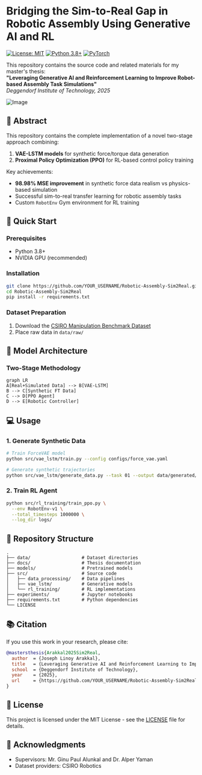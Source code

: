 # Bridging the Sim-to-Real Gap in Robotic Assembly Using Generative AI and RL

[![License: MIT](https://img.shields.io/badge/License-MIT-blue.svg)](https://opensource.org/licenses/MIT)
[![Python 3.8+](https://img.shields.io/badge/Python-3.8%2B-blue.svg)](https://www.python.org/)
[![PyTorch](https://img.shields.io/badge/PyTorch-1.12%2B-red.svg)](https://pytorch.org/)

This repository contains the source code and related materials for my master's thesis:  
**"Leveraging Generative AI and Reinforcement Learning to Improve Robot-based Assembly Task Simulations"**  
*Deggendorf Institute of Technology, 2025*

![Image](https://github.com/user-attachments/assets/9a507da4-00f4-4f01-872d-f93cb6ee46fc)

## 📝 Abstract
This repository contains the complete implementation of a novel two-stage approach combining:
1. **VAE-LSTM models** for synthetic force/torque data generation
2. **Proximal Policy Optimization (PPO)** for RL-based control policy training

Key achievements:
- **98.98% MSE improvement** in synthetic force data realism vs physics-based simulation
- Successful sim-to-real transfer learning for robotic assembly tasks
- Custom `RobotEnv` Gym environment for RL training

## 🚀 Quick Start

### Prerequisites
- Python 3.8+
- NVIDIA GPU (recommended)

### Installation
```bash
git clone https://github.com/YOUR_USERNAME/Robotic-Assembly-Sim2Real.git
cd Robotic-Assembly-Sim2Real
pip install -r requirements.txt
```

### Dataset Preparation
1. Download the [CSIRO Manipulation Benchmark Dataset]([https://example.com/dataset](https://research.csiro.au/robotics/manipulation-benchmark/))
2. Place raw data in `data/raw/`

## 🧠 Model Architecture
### Two-Stage Methodology
```mermaid
graph LR
A[Real+Simulated Data] --> B[VAE-LSTM]
B --> C[Synthetic FT Data]
C --> D[PPO Agent]
D --> E[Robotic Controller]
```

## 💻 Usage
### 1. Generate Synthetic Data
```bash
# Train ForceVAE model
python src/vae_lstm/train.py --config configs/force_vae.yaml

# Generate synthetic trajectories
python src/vae_lstm/generate_data.py --task 01 --output data/generated/
```

### 2. Train RL Agent
```bash
python src/rl_training/train_ppo.py \
  --env RobotEnv-v1 \
  --total_timesteps 1000000 \
  --log_dir logs/
```

## 📂 Repository Structure
```
.
├── data/                   # Dataset directories
├── docs/                   # Thesis documentation
├── models/                 # Pretrained models
├── src/                    # Source code
│   ├── data_processing/    # Data pipelines
│   ├── vae_lstm/           # Generative models
│   └── rl_training/        # RL implementations
├── experiments/            # Jupyter notebooks
├── requirements.txt        # Python dependencies
└── LICENSE
```

## 📚 Citation
If you use this work in your research, please cite:
```bibtex
@mastersthesis{Arakkal2025Sim2Real,
  author  = {Joseph Linoy Arakkal},
  title   = {Leveraging Generative AI and Reinforcement Learning to Improve Robot-based Assembly Task Simulations},
  school  = {Deggendorf Institute of Technology},
  year    = {2025},
  url     = {https://github.com/YOUR_USERNAME/Robotic-Assembly-Sim2Real}
}
```

## 📜 License
This project is licensed under the MIT License - see the [LICENSE](LICENSE) file for details.

## 🙏 Acknowledgments
- Supervisors: Mr. Ginu Paul Alunkal and Dr. Alper Yaman
- Dataset providers: CSIRO Robotics
